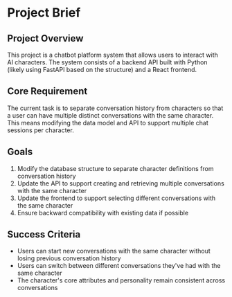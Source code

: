 # Project Brief

## Project Overview
This project is a chatbot platform system that allows users to interact with AI characters. The system consists of a backend API built with Python (likely using FastAPI based on the structure) and a React frontend.

## Core Requirement
The current task is to separate conversation history from characters so that a user can have multiple distinct conversations with the same character. This means modifying the data model and API to support multiple chat sessions per character.

## Goals
1. Modify the database structure to separate character definitions from conversation history
2. Update the API to support creating and retrieving multiple conversations with the same character
3. Update the frontend to support selecting different conversations with the same character
4. Ensure backward compatibility with existing data if possible

## Success Criteria
- Users can start new conversations with the same character without losing previous conversation history
- Users can switch between different conversations they've had with the same character
- The character's core attributes and personality remain consistent across conversations
